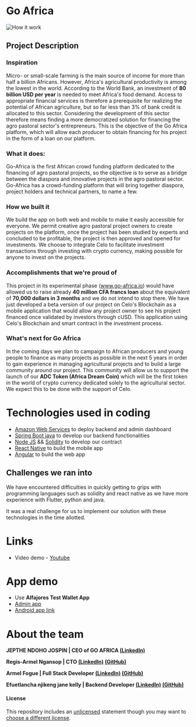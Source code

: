 
# Go Africa
![How it work](http://learning.go-africa.io/wp-content/uploads/2021/11/How-it-works2.png)

## Project Description

### Inspiration
Micro- or small-scale farming is the main source of income for more than half a billion Africans. However, Africa's agricultural productivity is among the lowest in the world. According to the World Bank, an investment of **80 billion USD per year** is needed to meet Africa's food demand. Access to appropriate financial services is therefore a prerequisite for realizing the potential of African agriculture, but so far less than 3% of bank credit is allocated to this sector. Considering the development of this sector therefore means finding a more democratized solution for financing the agro pastoral sector's entrepreneurs. This is the objective of the Go Africa platform, which will allow each producer to obtain financing for his project in the form of a loan on our platform.

### What it does:
Go-Africa is the first African crowd funding platform dedicated to the financing of agro pastoral projects, so the objective is to serve as a bridge between the diaspora and innovative projects in the agro pastoral sector. Go-Africa has a crowd-funding platform that will bring together diaspora, project holders and technical partners, to name a few.

### How we built it
We build the app on both web and mobile to make it easily accessible for everyone. We permit creative agro pastoral project owners to create projects on the platform, once the project has been studied by experts and concluded to be profitable, the project is then approved and opened for investments. We choose to integrate Celo to facilitate investment transactions through investing with crypto currency, making possible for anyone to invest on the projects.

### Accomplishments that we're proud of
This project in its experimental phase (www.go-africa.io) would have allowed us to raise already **40 million CFA francs loan** about the equivalent of **70,000 dollars in 3 months** and we do not intend to stop there. We have just developed a beta version of our project on Celo's Blockchain as a mobile application that would allow any project owner to see his project financed once validated by investors through cUSD. This application using Celo's Blockchain and smart contract in the investment process.

### What's next for Go Africa
In the coming days we plan to campaign to African producers and young people to finance as many projects as possible in the next 5 years in order to gain experience in managing agricultural projects and to build a large community around our project. This community will allow us to support the launch of our **ADC Token (Africa Dream Coin)** which will be the first token in the world of crypto currency dedicated solely to the agricultural sector. We expect this to be done with the support of Celo.

# Technologies used in coding

- [Amazon Web Services](https://aws.amazon.com/) to deploy backend and admin dashboard
- [Spring Boot java](https://spring.io/projects/spring-boot) to develop our backend functionalities
- [Node JS](https://nodejs.org/) && [Solidity](https://docs.soliditylang.org/) to develop our contract
- [React Native](https://reactnative.dev/) to build the mobile app
- [Angular](https://angular.io/) to build the web app

## Challenges we ran into

We have encountered difficulties in quickly getting to grips with programming languages such as solidity and react native as we have more experience with Flutter, python and java.

It was a real challenge for us to implement our solution with these technologies in the time allotted.

# Links
- Video demo - [Youtube](https://www.youtube.com/watch?v=BbSe8EsIBss&t=97s)

# App demo

- Use **Alfajores Test Wallet App** 
- [Admin app](https://celo-contract.go-africa.io/admin)
- [Android app link](https://exp-shell-app-assets.s3.us-west-1.amazonaws.com/android/%40flashelperz/go-africa-mobile-4c9cb7b18ddf48e5a8ba53444c51ee47-signed.apk)

# About the team

**JEPTHE NDOHO JOSPIN | CEO of GO AFRICA [(LinkedIn)](https://www.linkedin.com/in/jepthe-ndoho-261b9b178)**

**Regis-Armel Ngansop | CTO [(LinkedIn)](http://linkedin.com/in/miguengansop/) [(GitHub)](https://github.com/miguelngansop)**

**Armel Fogue | Full Stack Developer [(LinkedIn)](https://www.linkedin.com/in/steriam-armel/) [(GitHub)](https://github.com/flashelperz)**

**Efuetlancha njikeng jane kelly | Backend Developer [(LinkedIn)](https://www.linkedin.com/in/jane-kelly-efuet-b7423a167/) [(GitHub)](https://github.com/Rakeally)**

#### License
This repository includes an [unlicensed](http://unlicense.org/) statement though you may want to [choose a different license](https://choosealicense.com/).
